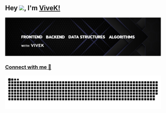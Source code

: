 ## Hey <img src="https://github.com/TheDudeThatCode/TheDudeThatCode/blob/master/Assets/Hi.gif" width="29">, I'm [ViveK!](https://thevivek.ml/) 

![](https://github.com/GitsOfVivek/GitsOfVivek/blob/main/cover3.png)

### [Connect with me 💬](https://twitter.com/V1V3K__) 

![Snake animation](https://github.com/GitsOfVivek/GitsOfVivek/blob/output/github-contribution-grid-snake.svg)
